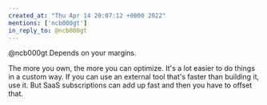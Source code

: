```yaml
---
created_at: "Thu Apr 14 20:07:12 +0000 2022"
mentions: ['ncb000gt']
in_reply_to: @ncb000gt
---
```


@ncb000gt Depends on your margins.

The more you own, the more you can optimize. It's a lot easier to do things in a custom way. If you can use an external tool that's faster than building it, use it. But SaaS subscriptions can add up fast and then you have to offset that.